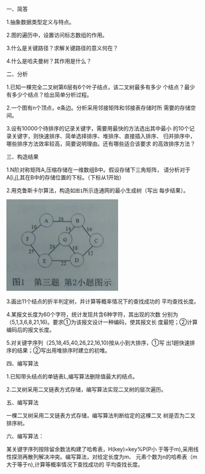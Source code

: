 一、简答

1.抽象数据类型定义与特点。

2.图的遍历中，设置访问标志数组的作用。

3.什么是关键路径？求解关键路径的意义何在？

4.什么是哈夫曼树？其作用是什么？

二、分析

1.已知一棵完全二叉树第6层有6个叶子结点，该二叉树最多有多少
个结点？最少有多少个结点？给出简单分析过程。

2.一个图有n个顶点，e条边。分析采用邻接矩阵和邻接表存储时所
需要的存储空间。

3.设有10000个待排序的记录关键字，需要用最快的方法选出其中最小
的10个记录关键字，则快速排序、简单选择排序、堆排序、直接插入排序、
归并排序中，哪些排序方法效率较高，简要说明理由。还有哪些适合该要求
的高效排序方法？

三、构造结果

1.N阶对称矩阵A,压缩存储在一维数组B中。假设存储下三角矩阵，
请分析对于A[i,j],其在B中的存储位置的下标。（下标从1开始）

2.用克鲁斯卡尔算法，构造如`图1`所示连通网的最小生成树（写出
每步结果）。

![image-20201107173103998](image-20201107173103998.png)

3.画出11个结点的折半判定树，并计算等概率情况下的查找成功的
平均查找长度。

4.某报文长度为60个字符，统计发现共含6种字符，其出现的次数
分别为（5,1,3,6,8,21,16)。要求①为该报文设计一种编码，使其报文长
度最短；②计算编码后的报文长度。

5.对关键字序列（25,18,45,40,26,22,16,10}按从小到大排序，①写
出1趟快速排序的结果；②写出用堆排序时建立的初堆。

四、编写算法

1.已知带头结点的单链表L,编写算法删除值最大的结点。

2.二叉树采用二叉链表方式存储，编写算法实现二叉树的层次遍历。

五、编写算法

一棵二叉树采用二叉链表方式存储，编写算法判断给定的这棵二叉
树是否为二叉排序树。

六、编写算法：

某关键字序列按除留余数法构建了哈希表，H(key)=key%P(P小
于等于m),采用线性探测再散列解决冲突。编写算法，对给定长度为m、
元素个数为n的哈希表（m大于等于n),计算等概率情况下查找成功的
平均查找长度。
